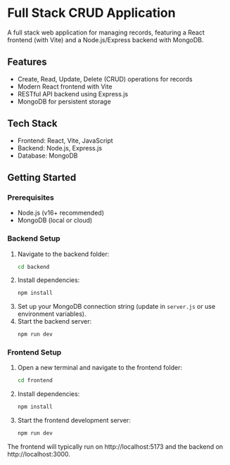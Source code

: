 # Full Stack CRUD Application

A full stack web application for managing records, featuring a React frontend (with Vite) and a Node.js/Express backend with MongoDB.

## Features

- Create, Read, Update, Delete (CRUD) operations for records
- Modern React frontend with Vite
- RESTful API backend using Express.js
- MongoDB for persistent storage

## Tech Stack

- Frontend: React, Vite, JavaScript
- Backend: Node.js, Express.js
- Database: MongoDB

## Getting Started

### Prerequisites

- Node.js (v16+ recommended)
- MongoDB (local or cloud)

### Backend Setup

1. Navigate to the backend folder:
   ```bash
   cd backend
   ```
2. Install dependencies:
   ```bash
   npm install
   ```
3. Set up your MongoDB connection string (update in `server.js` or use environment variables).
4. Start the backend server:
   ```bash
   npm run dev
   ```

### Frontend Setup

1. Open a new terminal and navigate to the frontend folder:
   ```bash
   cd frontend
   ```
2. Install dependencies:
   ```bash
   npm install
   ```
3. Start the frontend development server:
   ```bash
   npm run dev
   ```

The frontend will typically run on http://localhost:5173 and the backend on http://localhost:3000.
